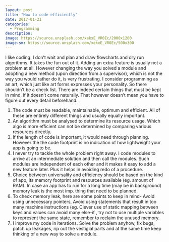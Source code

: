 ```yaml
---
layout: post
title: "How to code efficiently"
date: 2017-01-21
categories:
  - Programming
description: 
image: https://source.unsplash.com/xekxE_VR0Ec/2000x1200
image-sm: https://source.unsplash.com/xekxE_VR0Ec/500x300
---
```

I like coding. I don’t wait and plan and draw flowcharts and dry run algorithms. It takes the fun out of it. Adding an extra feature is usually not a problem at all. However changing the way you solved a module and adopting a new method (upon direction from a supervisor), which is not the way you would rather do it, is very frustrating. I consider programming as an art, which just like art forms expresses your personality. So there shouldn’t be a check list. There are indeed certain things that must be kept in mind, if it doesn’t come naturally. That however doesn’t mean you have to figure out every detail beforehand.

1. The code must be readable, maintainable, optimum and efficient. All of these are entirely different things and usually equally important. 
2. An algorithm must be analysed to determine its resource usage. Which algo is more efficient can not be determined by comparing various resources directly.
3. If the length of code is important, it would need through planning. However the the code footprint is no indication of how lightweight your app is going to be.
4. I never try to tackle the whole problem right away. I code modules to arrive at an intermediate solution and then call the modules. Such modules are independent of each other and it makes it easy to add a new feature later. Plus it helps in avoiding redo of a procedure.
5. Choice between universality and efficiency should be based on the kind of app, its memory footprint and resources available (eg. amount of RAM). In case an app has to run for a long time (may be in background) memory leak is the most imp. thing that need to be planned.
6. To check memory leak, here are some points to keep in mind- Avoid using unnecessary pointers, Avoid using statements that result in too many machine instructions (eg. Clever use of static mapping between keys and values can avoid many else-if , try not to use multiple variables to represent the same state, remember to reclaim the unused memory.
7. I improve my code in iterations. Solve the problem anyhow, fix bugs, patch up leakages, rip out the vestigial parts and at the same time keep thinking of a new way to solve a module.

